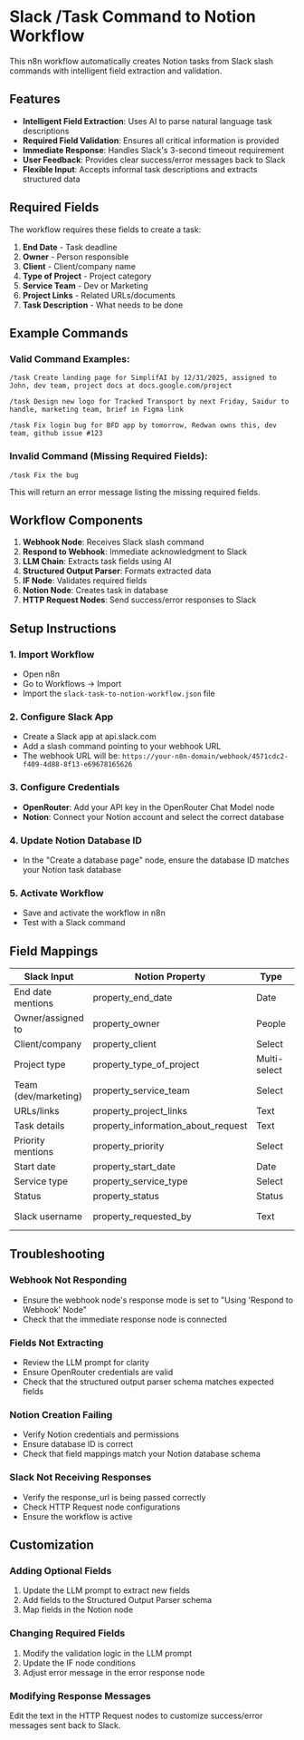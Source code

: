 # Slack /Task Command to Notion Workflow

This n8n workflow automatically creates Notion tasks from Slack slash commands with intelligent field extraction and validation.

## Features

- **Intelligent Field Extraction**: Uses AI to parse natural language task descriptions
- **Required Field Validation**: Ensures all critical information is provided
- **Immediate Response**: Handles Slack's 3-second timeout requirement
- **User Feedback**: Provides clear success/error messages back to Slack
- **Flexible Input**: Accepts informal task descriptions and extracts structured data

## Required Fields

The workflow requires these fields to create a task:
1. **End Date** - Task deadline
2. **Owner** - Person responsible
3. **Client** - Client/company name
4. **Type of Project** - Project category
5. **Service Team** - Dev or Marketing
6. **Project Links** - Related URLs/documents
7. **Task Description** - What needs to be done

## Example Commands

### Valid Command Examples:
```
/task Create landing page for SimplifAI by 12/31/2025, assigned to John, dev team, project docs at docs.google.com/project

/task Design new logo for Tracked Transport by next Friday, Saidur to handle, marketing team, brief in Figma link

/task Fix login bug for BFD app by tomorrow, Redwan owns this, dev team, github issue #123
```

### Invalid Command (Missing Required Fields):
```
/task Fix the bug
```
This will return an error message listing the missing required fields.

## Workflow Components

1. **Webhook Node**: Receives Slack slash command
2. **Respond to Webhook**: Immediate acknowledgment to Slack
3. **LLM Chain**: Extracts task fields using AI
4. **Structured Output Parser**: Formats extracted data
5. **IF Node**: Validates required fields
6. **Notion Node**: Creates task in database
7. **HTTP Request Nodes**: Send success/error responses to Slack

## Setup Instructions

### 1. Import Workflow
- Open n8n
- Go to Workflows → Import
- Import the `slack-task-to-notion-workflow.json` file

### 2. Configure Slack App
- Create a Slack app at api.slack.com
- Add a slash command pointing to your webhook URL
- The webhook URL will be: `https://your-n8n-domain/webhook/4571cdc2-f409-4d88-8f13-e69678165626`

### 3. Configure Credentials
- **OpenRouter**: Add your API key in the OpenRouter Chat Model node
- **Notion**: Connect your Notion account and select the correct database

### 4. Update Notion Database ID
- In the "Create a database page" node, ensure the database ID matches your Notion task database

### 5. Activate Workflow
- Save and activate the workflow in n8n
- Test with a Slack command

## Field Mappings

| Slack Input | Notion Property | Type | Default |
|------------|-----------------|------|---------|
| End date mentions | property_end_date | Date | Required |
| Owner/assigned to | property_owner | People | Required |
| Client/company | property_client | Select | Required |
| Project type | property_type_of_project | Multi-select | Required |
| Team (dev/marketing) | property_service_team | Select | Required |
| URLs/links | property_project_links | Text | Required |
| Task details | property_information_about_request | Text | Required |
| Priority mentions | property_priority | Select | Medium |
| Start date | property_start_date | Date | Today |
| Service type | property_service_type | Select | One-Off |
| Status | property_status | Status | To Do |
| Slack username | property_requested_by | Text | Auto-filled |

## Troubleshooting

### Webhook Not Responding
- Ensure the webhook node's response mode is set to "Using 'Respond to Webhook' Node"
- Check that the immediate response node is connected

### Fields Not Extracting
- Review the LLM prompt for clarity
- Ensure OpenRouter credentials are valid
- Check that the structured output parser schema matches expected fields

### Notion Creation Failing
- Verify Notion credentials and permissions
- Ensure database ID is correct
- Check that field mappings match your Notion database schema

### Slack Not Receiving Responses
- Verify the response_url is being passed correctly
- Check HTTP Request node configurations
- Ensure the workflow is active

## Customization

### Adding Optional Fields
1. Update the LLM prompt to extract new fields
2. Add fields to the Structured Output Parser schema
3. Map fields in the Notion node

### Changing Required Fields
1. Modify the validation logic in the LLM prompt
2. Update the IF node conditions
3. Adjust error message in the error response node

### Modifying Response Messages
Edit the text in the HTTP Request nodes to customize success/error messages sent back to Slack.